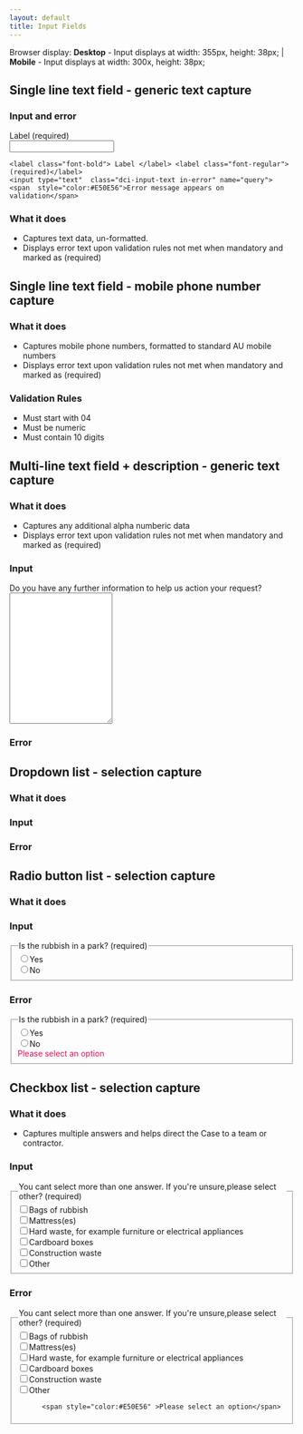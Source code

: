 ```yaml
---
layout: default
title: Input Fields
---
```


Browser display: __Desktop__ - Input displays at width: 355px, height: 38px; | __Mobile__ - Input displays at width: 300x, height: 38px;

## Single line text field - generic text capture

### Input and error


<div class="dci">

  <label class="font-bold"> Label </label> <label class="font-regular">(required)</label>  
  <input type="text"  class="dci-input-text" name="query">
  
    <label class="font-bold"> Label </label> <label class="font-regular">(required)</label>
    <input type="text"  class="dci-input-text in-error" name="query">
    <span  style="color:#E50E56">Error message appears on validation</span>
    
</div>
  

### What it does 
- Captures text data, un-formatted.
- Displays error text upon validation rules not met when mandatory and marked as (required)

## Single line text field - mobile phone number capture

### What it does 
- Captures mobile phone numbers, formatted to standard AU mobile numbers
- Displays error text upon validation rules not met when mandatory and marked as (required)

### Validation Rules
- Must start with 04
- Must be numeric
- Must contain 10 digits

## Multi-line text field + description - generic text capture

### What it does 
- Captures any additional alpha numberic data
- Displays error text upon validation rules not met when mandatory and marked as (required)

### Input
<div class="dci">
  <label class="font-bold"> Do you have any further information to help us action your request? </label>   
  <textarea  class="dci-input-text" name="query" rows="15"></textarea> 
</div>

### Error
## Dropdown list - selection capture
### What it does
### Input
### Error
## Radio button list - selection capture
### What it does
### Input


<div class="dci">
    <fieldset class="dci-radiobuttons"> 
      <legend > 
          <span class="font-bold"> Is the rubbish in a park?</span>
          <span class="font-regular">(required)</span>
      </legend>   
              <div class="dci-radiobutton"> <input type="radio"><label>Yes</label></div>
              <div class="dci-radiobutton"> <input type="radio"><label >No</label> </div>      
    </fieldset>
</div>

### Error

<div class="dci">
<fieldset class="dci-radiobuttons"> 
  <legend > 
      <span class="font-bold"> Is the rubbish in a park?</span>
      <span class="font-regular">(required)</span>
  </legend>   
          <div class="dci-radiobutton"> <input type="radio"><label>Yes</label></div>
          <div class="dci-radiobutton"> <input type="radio"><label >No</label> </div> 
          <span style="color:#E50E56" >Please select an option</span>
</fieldset>
</div>


## Checkbox list - selection capture
### What it does 
- Captures multiple answers and helps direct the Case to a team or contractor.

### Input
<div class="dci">
<fieldset class="dci-checkboxes"> 
  <legend > 
      <span class="font-bold"> You cant select more than one answer. If you're unsure,please select other?</span>
      <span class="font-regular">(required)</span>
  </legend>   
          <div class="dci-checkbox"><input  type="checkbox" ><label>Bags of rubbish </label></div>
          <div class="dci-checkbox"><input  type="checkbox" ><label>Mattress(es)</label></div>
          <div class="dci-checkbox"><input  type="checkbox" ><label>Hard waste, for example furniture or electrical appliances </label></div>
          <div class="dci-checkbox"><input  type="checkbox" ><label>Cardboard boxes</label></div>
          <div class="dci-checkbox"><input  type="checkbox" ><label>Construction waste</label></div>
          <div class="dci-checkbox"><input  type="checkbox" ><label>Other</label></div>
                    
</fieldset>
</div>

### Error

<div class="dci">
<fieldset class="dci-checkboxes"> 
  <legend > 
      <span class="font-bold"> You cant select more than one answer. If you're unsure,please select other?</span>
      <span class="font-regular">(required)</span>
  </legend>   
          <div class="dci-checkbox"><input  type="checkbox" ><label>Bags of rubbish </label></div>
          <div class="dci-checkbox"><input  type="checkbox" ><label>Mattress(es)</label></div>
          <div class="dci-checkbox"><input  type="checkbox" ><label>Hard waste, for example furniture or electrical appliances </label></div>
          <div class="dci-checkbox"><input  type="checkbox" ><label>Cardboard boxes</label></div>
          <div class="dci-checkbox"><input  type="checkbox" ><label>Construction waste</label></div>
          <div class="dci-checkbox"><input  type="checkbox" ><label>Other</label></div>
          
          <span style="color:#E50E56" >Please select an option</span>
</fieldset>
</div>

